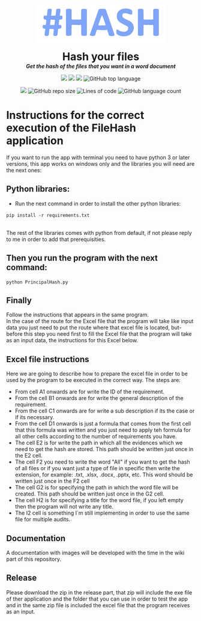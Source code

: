 <p align="center">
  <img width="350" src="https://github.com/dmtzs/GetFileHash/blob/master/Assets/readme/hashCover.png" alt="Cover image">
  <h1 align="center" style="margin: 0 auto 0 auto;">Hash your files</h1>
  <h5 align="center" style="margin: 0 auto 0 auto;">Get the hash of the files that you want in a word document</h5>
</p>

<p align="center">
    <img src="https://img.shields.io/github/last-commit/dmtzs/GetFileHash">
    <img src="https://img.shields.io/github/issues/dmtzs/GetFileHash?label=issues">
    <img src="https://img.shields.io/github/stars/dmtzs/GetFileHash">
    <img alt="GitHub top language" src="https://img.shields.io/github/languages/top/dmtzs/GetFileHash">
</p>

<p align="center">
  <img src="https://img.shields.io/github/languages/code-size/dmtzs/GetFileHash">
  <img alt="GitHub repo size" src="https://img.shields.io/github/repo-size/dmtzs/GetFileHash">
  <img alt="Lines of code" src="https://img.shields.io/tokei/lines/github/dmtzs/GetFileHash?label=total%20lines%20in%20repo">
  <img alt="GitHub language count" src="https://img.shields.io/github/languages/count/dmtzs/GetFileHash">
</p>

# Instructions for the correct execution of the FileHash application

If you want to run the app with terminal you need to have python 3 or later versions, this app works on windows only and the libraries you will need are the next ones:

## Python libraries:
* Run the next command in order to install the other python libraries:
```
pip install -r requirements.txt
```
<br>
The rest of the libraries comes with python from default, if not please reply to me in order to add that prerequisities.

## Then you run the program with the next command: 
```
python PrincipalHash.py
```

## Finally
Follow the instructions that appears in the same program.
<br>
In the case of the route for the Excel file that the program will take like input data you just need to put the route where that excel file is located, but-<br>
before this step you need first to fill the Excel file that the program will take as an input data, the instructions for this Excel below.<br>

## Excel file instructions
Here we are going to describe how to prepare the excel file in order to be used by the program to be executed in the correct way. The steps are:
* From cell A1 onwards are for write the ID of the requirement.
* From the cell B1 onwards are for write the general description of the requirement.
* From the cell C1 onwards are for write a sub description if its the case or if its necessary.
* From the cell D1 onwards is just a formula that comes from the first cell that this formula was written and you just need to apply teh formula for all other cells according to the number of requirements you have.
* The cell E2 is for write the path in which all the evidences which we need to get the hash are stored. This path should be written just once in the E2 cell.
* The cell F2 you need to write the word "All" if you want to get the hash of all files or if you want just a type of file in specific then write the extension, for example: .txt, .xlsx, .docx, .pptx, etc. This word should be written just once in the F2 cell
* The cell G2 is for specifying the path in which the word file will be created. This path should be written just once in the G2 cell.
* The cell H2 is for specifying a title for the word file, if you left empty then the program will not write any title.
* The I2 cell is something I´m still implementing in order to use the same file for multiple audits.

## Documentation
A documentation with images will be developed with the time in the wiki part of this repository.

## Release
Please download the zip in the release part, that zip will include the exe file of ther application and the folder that you can use in order to test the app and in the same zip file is included the excel file that the program receives as an input.
